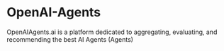 # OpenAI-Agents
OpenAIAgents.ai is a platform dedicated to aggregating, evaluating, and recommending the best AI Agents (Agents) 
